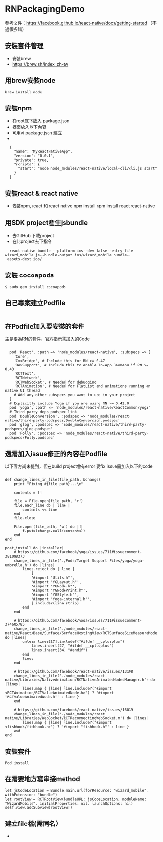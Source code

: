 # RNPackagingDemo

參考文件：https://facebook.github.io/react-native/docs/getting-started
（不過很多錯）

## 安裝套件管理
  - 安裝brew
  - https://brew.sh/index_zh-tw


## 用brew安裝node
    brew install node


## 安裝npm
  - 在root底下放入  package.json
  - 裡面放入以下內容
  - 可用vi  package.json  建立
  - 
  ```
    {
      "name": "MyReactNativeApp",
      "version": "0.0.1",
      "private": true,
      "scripts": {
        "start": "node node_modules/react-native/local-cli/cli.js start"
      }
    }
   ```


## 安裝react & react native
  - 安裝npm,  react 和 react native 
    npm install
    npm install react react-native
  
## 用SDK project產生jsbundle
  - 去GitHub 下載project
  - 在此project去下指令
  ```
    react-native bundle --platform ios--dev false--entry-file wizard_mobile.js--bundle-output ios/wizard_mobile.bundle--
   assets-dest ios/
  ```
## 安裝 cocoapods 
```
$ sudo gem install cocoapods
```
## 自己專案建立Podfile
```
```

## 在Podfile加入要安裝的套件
主是要為RN的套件，官方指示需加入的Code
```

  pod 'React', :path => 'node_modules/react-native', :subspecs => [
    'Core',
    'CxxBridge', # Include this for RN >= 0.47
    'DevSupport', # Include this to enable In-App Devmenu if RN >= 0.43
    'RCTText',
    'RCTNetwork',
    'RCTWebSocket', # Needed for debugging
    'RCTAnimation', # Needed for FlatList and animations running on native UI thread
    # Add any other subspecs you want to use in your project
  ]
  # Explicitly include Yoga if you are using RN >= 0.42.0
  pod 'yoga', :path => 'node_modules/react-native/ReactCommon/yoga'
  # Third party deps podspec link
  pod 'DoubleConversion', :podspec => 'node_modules/react-native/third-party-podspecs/DoubleConversion.podspec'
  pod 'glog', :podspec => 'node_modules/react-native/third-party-podspecs/glog.podspec'
  pod 'Folly', :podspec => 'node_modules/react-native/third-party-podspecs/Folly.podspec'
```

## 還需加入issue修正的內容在Podfile

以下官方尚未提到，但在build project會有error
要fix issue需加入以下的code
```

def change_lines_in_file(file_path, &change)
    print "Fixing #{file_path}...\n"
    
    contents = []
    
    file = File.open(file_path, 'r')
    file.each_line do | line |
        contents << line
    end
    file.close
    
    File.open(file_path, 'w') do |f|
        f.puts(change.call(contents))
    end
end

post_install do |installer|
    # https://github.com/facebook/yoga/issues/711#issuecomment-381098373
    change_lines_in_file('./Pods/Target Support Files/yoga/yoga-umbrella.h') do |lines|
        lines.reject do | line |
            [
            '#import "Utils.h"',
            '#import "YGLayout.h"',
            '#import "YGNode.h"',
            '#import "YGNodePrint.h"',
            '#import "YGStyle.h"',
            '#import "Yoga-internal.h"',
            ].include?(line.strip)
        end
    end
    
    # https://github.com/facebook/yoga/issues/711#issuecomment-374605785
    change_lines_in_file('./node_modules/react-native/React/Base/Surface/SurfaceHostingView/RCTSurfaceSizeMeasureMode.h') do |lines|
        unless lines[27].include?("#ifdef __cplusplus")
            lines.insert(27, "#ifdef __cplusplus")
            lines.insert(34, "#endif")
        end
        lines
    end
    
    # https://github.com/facebook/react-native/issues/13198
    change_lines_in_file('./node_modules/react-native/Libraries/NativeAnimation/RCTNativeAnimatedNodesManager.h') do |lines|
        lines.map { |line| line.include?("#import <RCTAnimation/RCTValueAnimatedNode.h>") ? '#import "RCTValueAnimatedNode.h"' : line }
    end
    
    # https://github.com/facebook/react-native/issues/16039
    change_lines_in_file('./node_modules/react-native/Libraries/WebSocket/RCTReconnectingWebSocket.m') do |lines|
        lines.map { |line| line.include?("#import <fishhook/fishhook.h>") ? '#import "fishhook.h"' : line }
    end
end
```
## 安裝套件
```
Pod install
```

## 在需要地方寫串接method
   ```
  let jsCodeLocation = Bundle.main.url(forResource: "wizard_mobile", withExtension: "bundle")
  let rootView = RCTRootView(bundleURL: jsCodeLocation, moduleName: "WizardMobile", initialProperties: nil, launchOptions: nil)
  self.view.addSubview(rootView!)
   ```
## 建立file檔(需同名）
  - 
